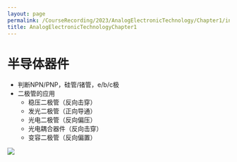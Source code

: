 ```yaml
---
layout: page
permalink: /CourseRecording/2023/AnalogElectronicTechnology/Chapter1/index.html
title: AnalogElectronicTechnologyChapter1
---
```


# 半导体器件

- 判断NPN/PNP，硅管/锗管，e/b/c极
- 二极管的应用
    - 稳压二极管（反向击穿）
    - 发光二极管（正向导通）
    - 光电二极管（反向偏压）
    - 光电耦合器件（反向击穿）
    - 变容二极管（反向偏置）

<img src="https://CRYoushiwo.github.io/images/CoursesRecording/AnalogElectronicTechnology/Chapter1/Untitled.jpg" class="blog-image" >